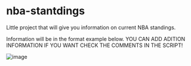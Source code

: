 # nba-stantdings

Little project that will give you information on current NBA standings.

Information will be in the format example below. YOU CAN ADD ADITION INFORMATION IF YOU WANT CHECK THE COMMENTS IN THE SCRIPT!

![image](https://user-images.githubusercontent.com/87097003/156429060-6a5e4c09-94b9-4377-ae26-153470bf76aa.png)
